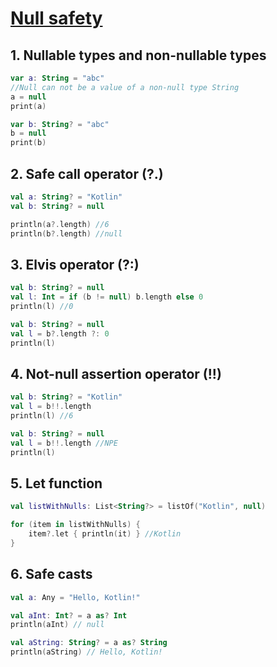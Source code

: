 # [Null safety](https://kotlinlang.org/docs/null-safety.html)

## 1. Nullable types and non-nullable types
```kotlin
var a: String = "abc"
//Null can not be a value of a non-null type String
a = null
print(a)
```
```kotlin
var b: String? = "abc"
b = null
print(b)
```

## 2. Safe call operator (?.)
```kotlin
val a: String? = "Kotlin"
val b: String? = null

println(a?.length) //6
println(b?.length) //null
```

## 3. Elvis operator (?:)
```kotlin
val b: String? = null
val l: Int = if (b != null) b.length else 0
println(l) //0
```
```kotlin
val b: String? = null
val l = b?.length ?: 0
println(l)
```

## 4. Not-null assertion operator (!!)
```kotlin
val b: String? = "Kotlin"
val l = b!!.length
println(l) //6
```
```kotlin
val b: String? = null
val l = b!!.length //NPE
println(l) 
```

## 5. Let function
```kotlin
val listWithNulls: List<String?> = listOf("Kotlin", null)

for (item in listWithNulls) {
    item?.let { println(it) } //Kotlin 
}
```

## 6. Safe casts
```kotlin
val a: Any = "Hello, Kotlin!"

val aInt: Int? = a as? Int
println(aInt) // null

val aString: String? = a as? String
println(aString) // Hello, Kotlin!
```
